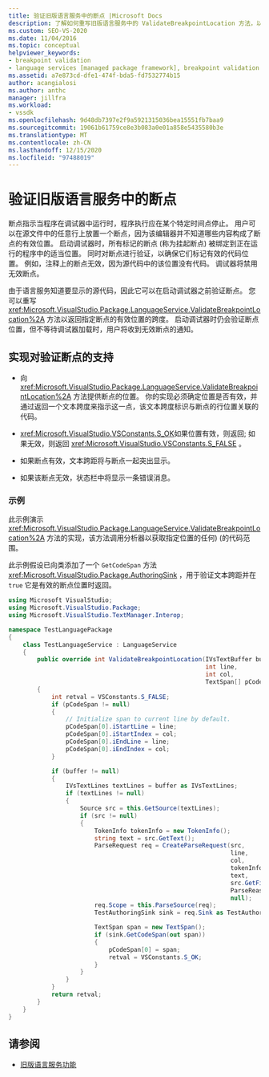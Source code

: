 ```yaml
---
title: 验证旧版语言服务中的断点 |Microsoft Docs
description: 了解如何重写旧版语言服务中的 ValidateBreakpointLocation 方法，以便在启动调试器之前验证断点。
ms.custom: SEO-VS-2020
ms.date: 11/04/2016
ms.topic: conceptual
helpviewer_keywords:
- breakpoint validation
- language services [managed package framework], breakpoint validation
ms.assetid: a7e873cd-dfe1-474f-bda5-fd7532774b15
author: acangialosi
ms.author: anthc
manager: jillfra
ms.workload:
- vssdk
ms.openlocfilehash: 9d48db7397e2f9a5921315036bea15551fb7baa9
ms.sourcegitcommit: 19061b61759ce8e3b083a0e01a858e5435580b3e
ms.translationtype: MT
ms.contentlocale: zh-CN
ms.lasthandoff: 12/15/2020
ms.locfileid: "97488019"
---
```

# <a name="validating-breakpoints-in-a-legacy-language-service"></a>验证旧版语言服务中的断点
断点指示当程序在调试器中运行时，程序执行应在某个特定时间点停止。 用户可以在源文件中的任意行上放置一个断点，因为该编辑器并不知道哪些内容构成了断点的有效位置。 启动调试器时，所有标记的断点 (称为挂起断点) 被绑定到正在运行的程序中的适当位置。 同时对断点进行验证，以确保它们标记有效的代码位置。 例如，注释上的断点无效，因为源代码中的该位置没有代码。 调试器将禁用无效断点。

 由于语言服务知道要显示的源代码，因此它可以在启动调试器之前验证断点。 您可以重写 <xref:Microsoft.VisualStudio.Package.LanguageService.ValidateBreakpointLocation%2A> 方法以返回指定断点的有效位置的跨度。 启动调试器时仍会验证断点位置，但不等待调试器加载时，用户将收到无效断点的通知。

## <a name="implementing-support-for-validating-breakpoints"></a>实现对验证断点的支持

- 向 <xref:Microsoft.VisualStudio.Package.LanguageService.ValidateBreakpointLocation%2A> 方法提供断点的位置。 你的实现必须确定位置是否有效，并通过返回一个文本跨度来指示这一点，该文本跨度标识与断点的行位置关联的代码。

- <xref:Microsoft.VisualStudio.VSConstants.S_OK>如果位置有效，则返回; 如果无效，则返回 <xref:Microsoft.VisualStudio.VSConstants.S_FALSE> 。

- 如果断点有效，文本跨距将与断点一起突出显示。

- 如果该断点无效，状态栏中将显示一条错误消息。

### <a name="example"></a>示例
 此示例演示 <xref:Microsoft.VisualStudio.Package.LanguageService.ValidateBreakpointLocation%2A> 方法的实现，该方法调用分析器以获取指定位置的任何)  (的代码范围。

 此示例假设已向类添加了一个 `GetCodeSpan` 方法 <xref:Microsoft.VisualStudio.Package.AuthoringSink> ，用于验证文本跨距并在 `true` 它是有效的断点位置时返回。

```csharp
using Microsoft VisualStudio;
using Microsoft.VisualStudio.Package;
using Microsoft.VisualStudio.TextManager.Interop;

namespace TestLanguagePackage
{
    class TestLanguageService : LanguageService
    {
        public override int ValidateBreakpointLocation(IVsTextBuffer buffer,
                                                       int line,
                                                       int col,
                                                       TextSpan[] pCodeSpan)
        {
            int retval = VSConstants.S_FALSE;
            if (pCodeSpan != null)
            {
                // Initialize span to current line by default.
                pCodeSpan[0].iStartLine = line;
                pCodeSpan[0].iStartIndex = col;
                pCodeSpan[0].iEndLine = line;
                pCodeSpan[0].iEndIndex = col;
            }

            if (buffer != null)
            {
                IVsTextLines textLines = buffer as IVsTextLines;
                if (textLines != null)
                {
                    Source src = this.GetSource(textLines);
                    if (src != null)
                    {
                        TokenInfo tokenInfo = new TokenInfo();
                        string text = src.GetText();
                        ParseRequest req = CreateParseRequest(src,
                                                              line,
                                                              col,
                                                              tokenInfo,
                                                              text,
                                                              src.GetFilePath(),
                                                              ParseReason.CodeSpan,
                                                              null);
                        req.Scope = this.ParseSource(req);
                        TestAuthoringSink sink = req.Sink as TestAuthoringSink;

                        TextSpan span = new TextSpan();
                        if (sink.GetCodeSpan(out span))
                        {
                            pCodeSpan[0] = span;
                            retval = VSConstants.S_OK;
                        }
                    }
                }
            }
            return retval;
        }
    }
}
```

## <a name="see-also"></a>请参阅
- [旧版语言服务功能](../../extensibility/internals/legacy-language-service-features1.md)
